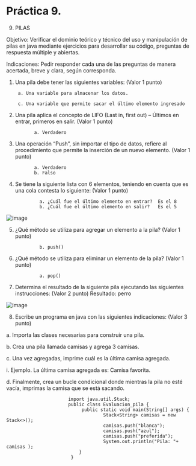 # Práctica 9.

9. PILAS

Objetivo: Verificar el dominio teórico y técnico del uso y manipulación de pilas en java
mediante ejercicios para desarrollar su código, preguntas de respuesta múltiple y
abiertas.

Indicaciones: Pedir responder cada una de las preguntas de manera acertada, breve y
clara, según corresponda.

1. Una pila debe tener las siguientes variables: (Valor 1 punto)

        a. Una variable para almacenar los datos.
        
        c. Una variable que permite sacar el último elemento ingresado


2. Una pila aplica el concepto de LIFO (Last in, first out) – Últimos en entrar, primeros
en salir. (Valor 1 punto)

              a. Verdadero
              


3. Una operación “Push”, sin importar el tipo de datos, refiere al procedimiento que
permite la inserción de un nuevo elemento. (Valor 1 punto)

              a. Verdadero
              b. Falso

4. Se tiene la siguiente lista con 6 elementos, teniendo en cuenta que es una cola
contesta lo siguiente: (Valor 1 punto)

                a. ¿Cuál fue el último elemento en entrar?  Es el 8
                b. ¿Cuál fue el último elemento en salir?   Es el 5

![image](https://user-images.githubusercontent.com/91554777/181845862-efa0809c-fa14-4a0b-a6c5-d6b042618992.png)

5. ¿Qué método se utiliza para agregar un elemento a la pila? (Valor 1 punto)

                
                b. push()
                

6. ¿Qué método se utiliza para eliminar un elemento de la pila? (Valor 1 punto)

                a. pop()
               


7. Determina el resultado de la siguiente pila ejecutando las siguientes instrucciones:
(Valor 2 punto)  Resultado: perro

![image](https://user-images.githubusercontent.com/91554777/181846003-658ef512-f5b1-4aff-bef9-96609abf7dea.png)

8. Escribe un programa en java con las siguientes indicaciones: (Valor 3 punto)

a. Importa las clases necesarias para construir una pila.

b. Crea una pila llamada camisas y agrega 3 camisas.

c. Una vez agregadas, imprime cuál es la última camisa agregada.

i. Ejemplo. La última camisa agregada es: Camisa favorita.

d. Finalmente, crea un bucle condicional donde mientras la pila no esté vacía,
imprimas la camisa que se está sacando.


                           import java.util.Stack;
                           public class Evaluacion_pila {
                                public static void main(String[] args) {
                                        Stack<String> camisas = new Stack<>();
                                        camisas.push("blanca");
                                        camisas.push("azul");
                                        camisas.push("preferida");
                                        System.out.println("Pila: "+ camisas );             
                               }
                            }
